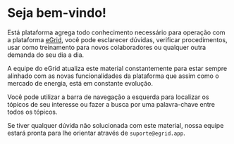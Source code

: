 # Seja bem-vindo!

Está plataforma agrega todo conhecimento necessário para operação com a plataforma [eGrid](https://www.egrid.app/), você pode esclarecer dúvidas, verificar procedimentos, usar como treinamento para novos colaboradores ou qualquer outra demanda do seu dia a dia.

A equipe do eGrid atualiza este material constantemente para estar sempre alinhado com as novas funcionalidades da plataforma que assim como o mercado de energia, está em constante evolução.

Você pode utilizar a barra de navegação a esquerda para localizar os tópicos de seu interesse ou fazer a busca por uma palavra-chave entre todos os tópicos.

Se tiver qualquer dúvida não solucionada com este material, nossa equipe estará pronta para lhe orientar através de `suporte@egrid.app`.
